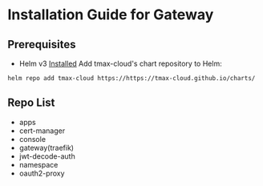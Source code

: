 # Installation Guide for Gateway
## Prerequisites
- Helm v3 [Installed](https://helm.sh/docs/intro/install/)
Add tmax-cloud's chart repository to Helm:
```shell
helm repo add tmax-cloud https://https://tmax-cloud.github.io/charts/
```
## Repo List
- apps
- cert-manager
- console
- gateway(traefik)
- jwt-decode-auth
- namespace
- oauth2-proxy

[//]: # (```)

[//]: # (chart url : https://tmax-cloud.github.io/charts/)

[//]: # (step 1. install namespace )

[//]: # ()
[//]: # (```shell)

[//]: # ($ cd namespace)

[//]: # ($ cat << EOF > ns-values.yaml)

[//]: # (namespace: api-gateway-system)

[//]: # ()
[//]: # (#specifies the quota to be used for resources)

[//]: # (quota:)

[//]: # (  enabled: true)

[//]: # (  requests:)

[//]: # (    cpu: '1')

[//]: # (    memory: 1Gi)

[//]: # (  limits:)

[//]: # (    cpu: '2')

[//]: # (    memory: 2Gi)

[//]: # (  pods: "10")

[//]: # (  persistentvolumeclaims: "1")

[//]: # (  resourcequotas: "1")

[//]: # (  services: "5")

[//]: # ()
[//]: # (#specifies the limit ranges for the chart)

[//]: # (limits:)

[//]: # (  enabled: true)

[//]: # (  default:)

[//]: # (    cpu: 200m)

[//]: # (    memory: 256Mi)

[//]: # (  defaultRequest:)

[//]: # (    cpu: 100m)

[//]: # (    memory: 128Mi)

[//]: # (  type: Container)

[//]: # (EOF)

[//]: # ($ helm install gateway-namespace . --values ns-valuse.yaml --wait)

[//]: # (# or )

[//]: # ($ helm upgrade -i gateway-namespace . --values ns-valuse.yaml --wait)

[//]: # (```)

[//]: # ()
[//]: # (step 2. install gateway on api-gateway-system namespaces)

[//]: # (```shell)

[//]: # ($ cd gateway)

[//]: # ($ cat << EOF > gateway-values.yaml)

[//]: # (tls:)

[//]: # (  domain: local.test)

[//]: # (  acme:)

[//]: # (    enabled: false)

[//]: # (    email: temp@tmax.co.kr)

[//]: # (    dns:)

[//]: # (      type: route53)

[//]: # (      accessKeyID: accessKeyID)

[//]: # (      accessKeySecret: accessKeySecret)

[//]: # (      hostedZoneID: hostZoneID)

[//]: # (    # staging or production)

[//]: # (    environment: production)

[//]: # (  selfsigned:)

[//]: # (    enabled: true)

[//]: # ()
[//]: # (certmanager:)

[//]: # (  enabled: true)

[//]: # (  fullnameOverride: cert-manager)

[//]: # (  extraArgs:)

[//]: # (    - "--dns01-recursive-nameservers=8.8.8.8:53")

[//]: # (    - "--dns01-recursive-nameservers-only")

[//]: # (    - "--enable-certificate-owner-ref")

[//]: # ()
[//]: # (traefik:)

[//]: # (  enabled: true)

[//]: # (  fullnameOverride: traefik)

[//]: # (  additionalArguments:)

[//]: # (    - "--serverstransport.rootcas=/var/run/secrets/tmaxcloud/ca.crt, /var/run/secrets/kubernetes.io/serviceaccount/ca.crt")

[//]: # (    - "--entrypoints.websecure.http.middlewares=cors-header@file")

[//]: # (    - "--providers.file")

[//]: # (    - "--providers.file.directory=/gateway-config")

[//]: # (    - "--providers.file.watch=true")

[//]: # (  image:)

[//]: # (    name: traefik)

[//]: # (    tag: "v2.8.0")

[//]: # (  deployment:)

[//]: # (    podLabels:)

[//]: # (      app: traefik)

[//]: # (    imagePullSecrets: [])

[//]: # (  volumes:)

[//]: # (    - name: gateway-config)

[//]: # (      mountPath: "/gateway-config")

[//]: # (      type: configMap)

[//]: # (    - name: selfsigned-ca)

[//]: # (      mountPath: "/var/run/secrets/tmaxcloud")

[//]: # (      type: secret)

[//]: # (  service:)

[//]: # (    # LoadBalancer , NodePort, ClusterIP)

[//]: # (    type: NodePort)

[//]: # (    annotations:)

[//]: # (      service.beta.kubernetes.io/aws-load-balancer-type: nlb)

[//]: # (      service.beta.kubernetes.io/aws-load-balancer-internal: "true")

[//]: # (  tolerations:)

[//]: # (    - key: "node-role.kubernetes.io/master")

[//]: # (      operator: Exists)

[//]: # (EOF)

[//]: # ($ helm install gateway . --values gateway-values.yaml --namespace api-gateway-system --wait --timeout 7m)

[//]: # (# or)

[//]: # ($ helm upgrade -i gateway . --values gateway-values.yaml --namespace api-gateway-system --wait --timeout 7m)

[//]: # (```)

[//]: # ()
[//]: # (step 3. install console )

[//]: # (```shell)

[//]: # (cd console)

[//]: # (cat << EOF > console-values.yaml)

[//]: # (# Default values for console.)

[//]: # (# This is a YAML-formatted file.)

[//]: # (# Declare variables to be passed into your templates.)

[//]: # (global:)

[//]: # (  serviceAccount: console)

[//]: # (  domain: local.test)

[//]: # (  consoleDomain: console)

[//]: # (  hyperAuth:)

[//]: # (    address: hyperauth.tmaxcloud.org)

[//]: # (    realm: tmax)

[//]: # ()
[//]: # (fullnameOverride: "console")

[//]: # ()
[//]: # (console:)

[//]: # (  clientID: hypercloud5)

[//]: # (  mcMode: true)

[//]: # (  chatbotEmbed: true)

[//]: # (  logInfo:)

[//]: # (    logLevel: debug)

[//]: # (    logType: pretty)

[//]: # (image:)

[//]: # (  repository: docker.io/tmaxcloudck/hypercloud-console)

[//]: # (  pullPolicy: IfNotPresent)

[//]: # (  # Overrides the image tag whose default is the chart appVersion.)

[//]: # (  #  tag: "oauth")

[//]: # (  tag: "5.0.78.0")

[//]: # (imagePullSecrets: [])

[//]: # (#imagePullSecrets:)

[//]: # (#  - name: regcred)

[//]: # ()
[//]: # (oauth2-proxy:)

[//]: # (  enabled: true)

[//]: # (  fullnameOverride: "oauth2-proxy")

[//]: # (  config:)

[//]: # (    clientID: "hypercloud5")

[//]: # (    clientSecret: "7119dfca-8bf6-4f7a-a147-52423769547d")

[//]: # (    cookieSecret: "iM9b7w6ZkDDl4Y72oGmwZA2b5-PkFYGcIxfFTq93gSE=")

[//]: # (  image:)

[//]: # (    repository: "docker.io/tmaxcloudck/oauth2-proxy")

[//]: # (    tag: "v7.3.0")

[//]: # (    imagePullSecrets: [])

[//]: # (  ingressroute:)

[//]: # (    enabled: true)

[//]: # ()
[//]: # (jwt-decode-auth:)

[//]: # (  enabled: true)

[//]: # (  fullnameOverride: "jwt-decode-auth")

[//]: # (  logInfo:)

[//]: # (    logLevel: "debug")

[//]: # (    logType: "pretty")

[//]: # (  image:)

[//]: # (    repository: "docker.io/tmaxcloudck/jwt-decode")

[//]: # (    tag: "5.0.0.3")

[//]: # (  imagePullSecrets: [])

[//]: # ()
[//]: # ()
[//]: # (ingressroute:)

[//]: # (  enabled: true)

[//]: # ()
[//]: # (service:)

[//]: # (  type: ClusterIP)

[//]: # (  port: 31303)

[//]: # ()
[//]: # (#nodeSelector:)

[//]: # (#  node-role.kubernetes.io/master: "")

[//]: # ()
[//]: # (#tolerations: [])

[//]: # (tolerations:)

[//]: # (  - key: "node-role.kubernetes.io/master")

[//]: # (    operator: Exists)

[//]: # ()
[//]: # (affinity:)

[//]: # (  podAffinity:)

[//]: # (    preferredDuringSchedulingIgnoredDuringExecution:)

[//]: # (      - podAffinityTerm:)

[//]: # (          topologyKey: kubernetes.io/hostname)

[//]: # (          labelSelector:)

[//]: # (            matchExpressions:)

[//]: # (              - key: app)

[//]: # (                operator: In)

[//]: # (                values:)

[//]: # (                  - traefik)

[//]: # (        weight: 100)

[//]: # ()
[//]: # (replicaCount: 1)

[//]: # ()
[//]: # (resources: {})

[//]: # (  # We usually recommend not to specify default resources and to leave this as a conscious)

[//]: # (  # choice for the user. This also increases chances charts run on environments with little)

[//]: # (  # resources, such as Minikube. If you do want to specify resources, uncomment the following)

[//]: # (  # lines, adjust them as necessary, and remove the curly braces after 'resources:'.)

[//]: # (  # limits:)

[//]: # (  #   cpu: 100m)

[//]: # (  #   memory: 128Mi)

[//]: # (  # requests:)

[//]: # (  #   cpu: 100m)

[//]: # (#   memory: 128Mi)

[//]: # ()
[//]: # (podAnnotations: {})

[//]: # (podSecurityContext:)

[//]: # (  {})

[//]: # (  # fsGroup: 2000)

[//]: # (securityContext:)

[//]: # (  {})

[//]: # (  # capabilities:)

[//]: # (  #   drop:)

[//]: # (  #   - ALL)

[//]: # (  # readOnlyRootFilesystem: true)

[//]: # (  # runAsNonRoot: true)

[//]: # (  # runAsUser: 1000)

[//]: # (EOF)

[//]: # (helm install console . --values console-values.yaml --wait --timeout 3m)

[//]: # (# or )

[//]: # (helm upgrade -i console . --values console-values.yaml --wait --timeout 3m )

[//]: # (```)
